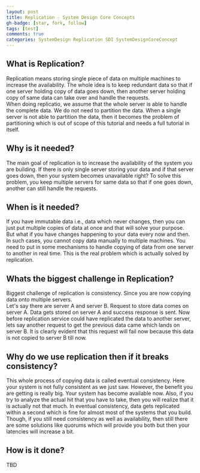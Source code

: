 ```yaml
---
layout: post
title: Replication - System Design Core Concepts
gh-badge: [star, fork, follow]
tags: [test]
comments: true
categories: SystemDesign Replication SDI SystemDesignCoreConcept
---
```


## What is Replication?
Replication means storing single piece of data on multiple machines to increase the availability. The whole idea is to keep redundant data so that if one server holding copy of data goes down, then another server holding copy of same data can take over and handle the requests.  
When doing replicatio, we assume that the whole server is able to handle the complete data. We do not need to partition the data. When a single server is not able to partition the data, then it becomes the problem of partitioning which is out of scope of this tutorial and  needs a full tutorial in itself.

## Why is it needed?
The main goal of replication is to increase the availability of the system you are building. If there is only single server storing your data and if that server goes down, then your system becomes unavailable right? To solve this problem, you keep multiple servers for same data so that if one  goes down, another can still handle the requests.

## When is it needed?
If you have immutable data i.e., data which never changes, then you can just put multiple copies of data at once and that will solve your purpose.  
But what if you have changes happening to your data every now and then. In such cases, you cannot copy data manually to multiple machines. You need to put in some mechanisms to handle copying of data from one server to another in real time. This is the real problem which is actually solved by replication.

## Whats the biggest challenge in Replication?
Biggest challenge of replication is consistency. Since you are now copying data onto multiple servers.  
Let's say there are server A and server B. Request to store data comes on server A. Data gets stored on server A and success response is sent. Now before replication service could have replicated the data to another server, lets say another request to get the previous data came which lands on server B. It is clearly evident that this request will fail now because this data is not copied to server B till now. 

## Why do we use replication then if it breaks consistency?
This whole process of copying data is called eventual consistency. Here your system is not fully consistent as we just saw. However, the benefit you are getting is really big. Your system has become available now. 
Also, if you try to analyze the actual hit that you have to take, then you will realize that it is actually not that much. In eventual consistency, data gets replicated within a second which is fine for almost most of the systems that you build. 
Though, if you still need consistency as well as availability, then still there are some solutions like quorums which will provide you both but then your latencies will increase a bit. 

## How is it done?
TBD
